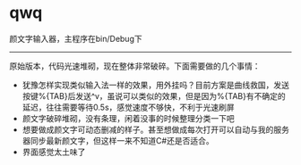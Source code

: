 # qwq
颜文字输入器，主程序在bin/Debug下

---

原始版本，代码光速堆砌，现在整体非常破碎。下面需要做的几个事情：
- 犹豫怎样实现类似输入法一样的效果，用外挂吗？目前方案是曲线救国，发送按键%{TAB}后发送^v，虽说可以类似的效果，但是因为%{TAB}有不确定的延迟，往往需要等待0.5s，感觉速度不够快，不利于光速刷屏
- 颜文字破碎堆砌，没有条理，闲着没事的时候整理分类一下吧
- 想要做成颜文字可动态删减的样子。甚至想做成每次打开可以自动与我的服务器同步最新颜文字，但这样一来不知道C#还是否适合。
- 界面感觉太土味了
